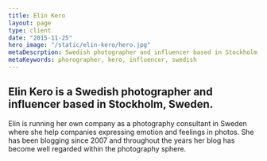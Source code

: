 ```yaml
---
title: Elin Kero
layout: page
type: client
date: "2015-11-25"
hero_image: "/static/elin-kero/hero.jpg"
metaDescrption: Swedish photographer and influencer based in Stockholm, Sweden.
metaKeywords: phorographer, kero, influencer, swedish
---
```


## Elin Kero is a Swedish photographer and influencer based in Stockholm, Sweden.

Elin is running her own company as a photography consultant in Sweden where she help companies expressing emotion and feelings in photos. She has been blogging since 2007 and throughout the years her blog has become well regarded within the photography sphere.
